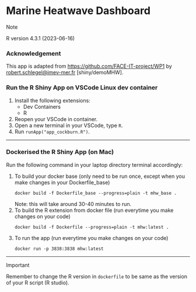 # Marine Heatwave Dashboard

> [!NOTE]
> R version 4.3.1 (2023-06-16)

### Acknowledgement
This app is adapted from https://github.com/FACE-IT-project/WP1 by robert.schlegel@imev-mer.fr [shiny/demoMHW].

### Run the R Shiny App on VSCode Linux dev container
1. Install the following extensions:
   - Dev Containers
   - R
2. Reopen your VSCode in container.
3. Open a new terminal in your VSCode, type ```R```.
4. Run ```runApp("app_cockburn.R")```.
---
### Dockerised the R Shiny App (on Mac)
Run the following command in your laptop directory terminal accordingly:
1. To build your docker base (only need to be run once, except when you make changes in your Dockerfile_base)
   ```
   docker build -f Dockerfile_base --progress=plain -t mhw_base .
   ```
   Note: this will take around 30-40 minutes to run.
2. To build the R extension from docker file (run everytime you make changes on your code)
   ```
   docker build -f Dockerfile --progress=plain -t mhw:latest .
   ```
3. To run the app (run everytime you make changes on your code)
   ```
   docker run -p 3838:3838 mhw:latest
   ```
---
> [!IMPORTANT]
> Remember to change the R version in ```dockerfile``` to be same as the version of your R script (R studio).
